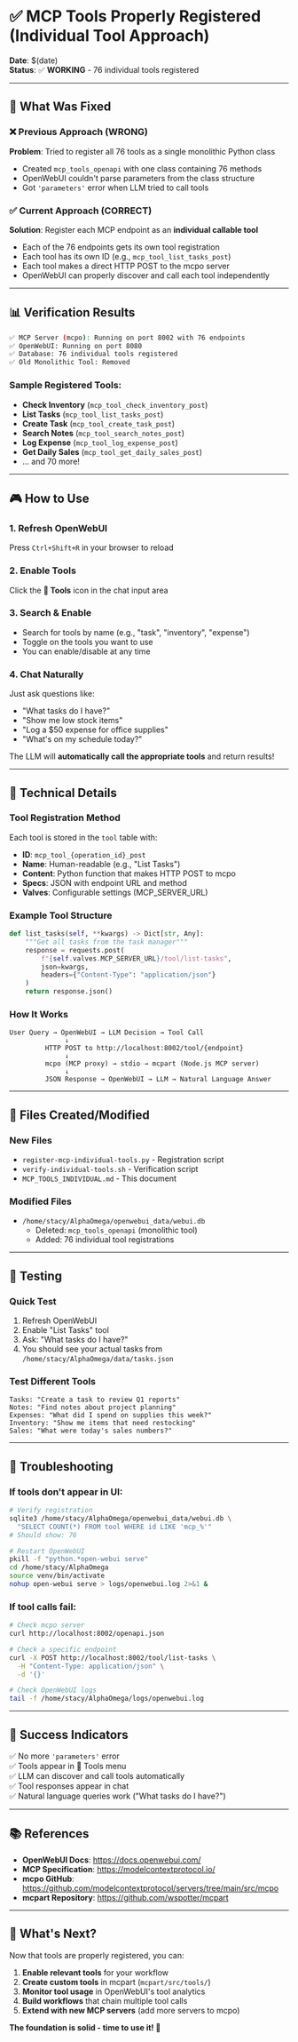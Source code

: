 # ✅ MCP Tools Properly Registered (Individual Tool Approach)

**Date**: $(date)  
**Status**: ✅ **WORKING** - 76 individual tools registered

---

## 🎯 What Was Fixed

### ❌ Previous Approach (WRONG)
**Problem**: Tried to register all 76 tools as a single monolithic Python class
- Created `mcp_tools_openapi` with one class containing 76 methods
- OpenWebUI couldn't parse parameters from the class structure
- Got `'parameters'` error when LLM tried to call tools

### ✅ Current Approach (CORRECT)
**Solution**: Register each MCP endpoint as an **individual callable tool**
- Each of the 76 endpoints gets its own tool registration
- Each tool has its own ID (e.g., `mcp_tool_list_tasks_post`)
- Each tool makes a direct HTTP POST to the mcpo server
- OpenWebUI can properly discover and call each tool independently

---

## 📊 Verification Results

```bash
✅ MCP Server (mcpo): Running on port 8002 with 76 endpoints
✅ OpenWebUI: Running on port 8080
✅ Database: 76 individual tools registered
✅ Old Monolithic Tool: Removed
```

### Sample Registered Tools:
- **Check Inventory** (`mcp_tool_check_inventory_post`)
- **List Tasks** (`mcp_tool_list_tasks_post`)
- **Create Task** (`mcp_tool_create_task_post`)
- **Search Notes** (`mcp_tool_search_notes_post`)
- **Log Expense** (`mcp_tool_log_expense_post`)
- **Get Daily Sales** (`mcp_tool_get_daily_sales_post`)
- ... and 70 more!

---

## 🎮 How to Use

### 1. Refresh OpenWebUI
Press `Ctrl+Shift+R` in your browser to reload

### 2. Enable Tools
Click the **🔧 Tools** icon in the chat input area

### 3. Search & Enable
- Search for tools by name (e.g., "task", "inventory", "expense")
- Toggle on the tools you want to use
- You can enable/disable at any time

### 4. Chat Naturally
Just ask questions like:
- "What tasks do I have?"
- "Show me low stock items"
- "Log a $50 expense for office supplies"
- "What's on my schedule today?"

The LLM will **automatically call the appropriate tools** and return results!

---

## 🔧 Technical Details

### Tool Registration Method
Each tool is stored in the `tool` table with:
- **ID**: `mcp_tool_{operation_id}_post`
- **Name**: Human-readable (e.g., "List Tasks")
- **Content**: Python function that makes HTTP POST to mcpo
- **Specs**: JSON with endpoint URL and method
- **Valves**: Configurable settings (MCP_SERVER_URL)

### Example Tool Structure
```python
def list_tasks(self, **kwargs) -> Dict[str, Any]:
    """Get all tasks from the task manager"""
    response = requests.post(
        f"{self.valves.MCP_SERVER_URL}/tool/list-tasks",
        json=kwargs,
        headers={"Content-Type": "application/json"}
    )
    return response.json()
```

### How It Works
```
User Query → OpenWebUI → LLM Decision → Tool Call
              ↓
         HTTP POST to http://localhost:8002/tool/{endpoint}
              ↓
         mcpo (MCP proxy) → stdio → mcpart (Node.js MCP server)
              ↓
         JSON Response → OpenWebUI → LLM → Natural Language Answer
```

---

## 📁 Files Created/Modified

### New Files
- `register-mcp-individual-tools.py` - Registration script
- `verify-individual-tools.sh` - Verification script
- `MCP_TOOLS_INDIVIDUAL.md` - This document

### Modified Files
- `/home/stacy/AlphaOmega/openwebui_data/webui.db`
  - Deleted: `mcp_tools_openapi` (monolithic tool)
  - Added: 76 individual tool registrations

---

## 🧪 Testing

### Quick Test
1. Refresh OpenWebUI
2. Enable "List Tasks" tool
3. Ask: "What tasks do I have?"
4. You should see your actual tasks from `/home/stacy/AlphaOmega/data/tasks.json`

### Test Different Tools
```
Tasks: "Create a task to review Q1 reports"
Notes: "Find notes about project planning"
Expenses: "What did I spend on supplies this week?"
Inventory: "Show me items that need restocking"
Sales: "What were today's sales numbers?"
```

---

## 🐛 Troubleshooting

### If tools don't appear in UI:
```bash
# Verify registration
sqlite3 /home/stacy/AlphaOmega/openwebui_data/webui.db \
  "SELECT COUNT(*) FROM tool WHERE id LIKE 'mcp_%'"
# Should show: 76

# Restart OpenWebUI
pkill -f "python.*open-webui serve"
cd /home/stacy/AlphaOmega
source venv/bin/activate
nohup open-webui serve > logs/openwebui.log 2>&1 &
```

### If tool calls fail:
```bash
# Check mcpo server
curl http://localhost:8002/openapi.json

# Check a specific endpoint
curl -X POST http://localhost:8002/tool/list-tasks \
  -H "Content-Type: application/json" \
  -d '{}'

# Check OpenWebUI logs
tail -f /home/stacy/AlphaOmega/logs/openwebui.log
```

---

## 🎉 Success Indicators

✅ No more `'parameters'` error  
✅ Tools appear in 🔧 Tools menu  
✅ LLM can discover and call tools automatically  
✅ Tool responses appear in chat  
✅ Natural language queries work ("What tasks do I have?")

---

## 📚 References

- **OpenWebUI Docs**: https://docs.openwebui.com/
- **MCP Specification**: https://modelcontextprotocol.io/
- **mcpo GitHub**: https://github.com/modelcontextprotocol/servers/tree/main/src/mcpo
- **mcpart Repository**: https://github.com/wspotter/mcpart

---

## 🚀 What's Next?

Now that tools are properly registered, you can:
1. **Enable relevant tools** for your workflow
2. **Create custom tools** in mcpart (`mcpart/src/tools/`)
3. **Monitor tool usage** in OpenWebUI's tool analytics
4. **Build workflows** that chain multiple tool calls
5. **Extend with new MCP servers** (add more servers to mcpo)

**The foundation is solid - time to use it! 🎯**

